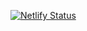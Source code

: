 [![Netlify Status](https://api.netlify.com/api/v1/badges/57299a03-a46b-4baf-ba6c-dbe574a9ac9d/deploy-status)](https://app.netlify.com/sites/health-sos/deploys)
